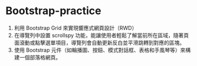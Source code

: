 # Bootstrap-practice
1. 利用 Bootstrap Grid 來實現響應式網頁設計（RWD）
2. 在導覽列中設置 scrollspy 功能，能讓使用者輕鬆了解當前所在區域，隨著頁面滾動或點擊選單項目，導覽列會自動更新反白並平滑跳轉到對應的區塊。
3. 使用 Bootstrap 元件（如輪播圖、按鈕、模式對話框、表格和手風琴等）來構建一個部落格網頁。